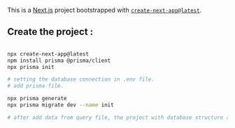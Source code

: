 This is a [Next.js](https://nextjs.org) project bootstrapped with [`create-next-app@latest`](https://nextjs.org/docs/app/api-reference/cli/create-next-app).

## Create the project :

```bash

npx create-next-app@latest
npm install prisma @prisma/client
npx prisma init

# setting the database connection in .env file.
# add prisma file.

npx prisma generate
npx prisma migrate dev --name init

# after add data from query file, the project with database structure and database connection are all done.
```
